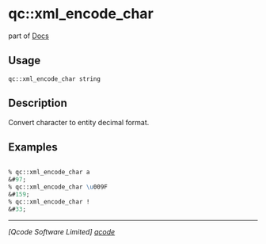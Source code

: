 qc::xml_encode_char
===================

part of [Docs](.)

Usage
-----
`
        qc::xml_encode_char string
    `

Description
-----------
Convert character to entity decimal format.

Examples
--------
```tcl

% qc::xml_encode_char a
&#97;
% qc::xml_encode_char \u009F
&#159;
% qc::xml_encode_char !
&#33;
```

----------------------------------
*[Qcode Software Limited] [qcode]*

[qcode]: http://www.qcode.co.uk "Qcode Software"
